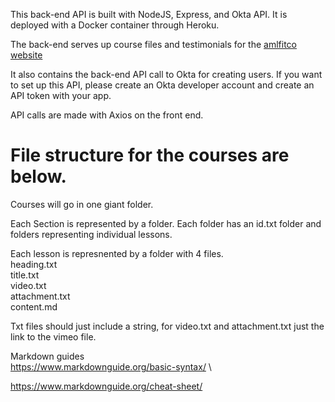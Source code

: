 This back-end API is built with NodeJS, Express, and Okta API. It is deployed with a Docker container through Heroku.

The back-end serves up course files and testimonials for the [amlfitco website](https://mounirlazzouni.com/)

It also contains the back-end API call to Okta for creating users. If you want to set up this API, please create an Okta developer account and create an API token with your app.

API calls are made with Axios on the front end.

# File structure for the courses are below.

Courses will go in one giant folder.

Each Section is represented by a folder. Each folder has an id.txt folder and folders representing individual lessons.

Each lesson is represnented by a folder with 4 files.\
heading.txt\
title.txt\
video.txt\
attachment.txt\
content.md

Txt files should just include a string, for video.txt and attachment.txt just the link to the vimeo file.

Markdown guides \
https://www.markdownguide.org/basic-syntax/ \

https://www.markdownguide.org/cheat-sheet/


